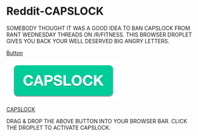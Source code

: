 # Reddit-CAPSLOCK
SOMEBODY THOUGHT IT WAS A GOOD IDEA TO BAN CAPSLOCK FROM RANT WEDNESDAY THREADS ON /R/FITNESS.
THIS BROWSER DROPLET GIVES YOU BACK YOUR WELL DESERVED BIG ANGRY LETTERS.

[Button](javascript:(function(){document.body.appendChild(document.createElement('script')).src='http://broen.tv/capslock/capslock.js';})();)

![CAPSLOCK MOTHERFUCKERS](./img/button.png "DRAG THIS INTO YOUR BROWSER BAR")

<a href="javascript:(function(){document.body.appendChild(document.createElement('script')).src='http://broen.tv/capslock/capslock.js';})();" title="DRAG THIS INTO YOUR BROWSER BAR TO MAKE THE PAGE GO CAPSLOCK">CAPSLOCK</a>

DRAG & DROP THE ABOVE BUTTON INTO YOUR BROWSER BAR.
CLICK THE DROPLET TO ACTIVATE CAPSLOCK.